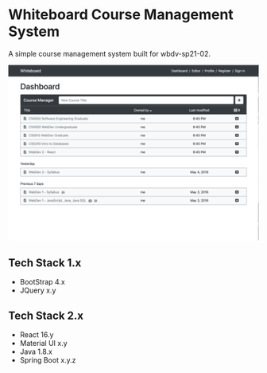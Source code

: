 # Whiteboard Course Management System
A simple course management system built for wbdv-sp21-02.

![Whiteboard Dashboard](docs/images/dashboard.png)

## Tech Stack 1.x
- BootStrap 4.x
- JQuery x.y

## Tech Stack 2.x
- React 16.y
- Material UI x.y
- Java 1.8.x
- Spring Boot x.y.z